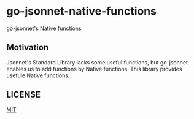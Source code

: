 # go-jsonnet-native-functions

[go-jsonnet](https://github.com/google/go-jsonnet)'s [Native functions](https://pkg.go.dev/github.com/google/go-jsonnet#NativeFunction)

## Motivation

Jsonnet's Standard Library lacks some useful functions, but go-jsonnet enables us to add functions by Native functions.
This library provides usefule Native functions.

## LICENSE

[MIT](LICENSE)
